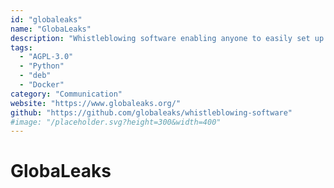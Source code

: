```yaml
---
id: "globaleaks"
name: "GlobaLeaks"
description: "Whistleblowing software enabling anyone to easily set up and maintain a secure reporting platform."
tags:
  - "AGPL-3.0"
  - "Python"
  - "deb"
  - "Docker"
category: "Communication"
website: "https://www.globaleaks.org/"
github: "https://github.com/globaleaks/whistleblowing-software"
#image: "/placeholder.svg?height=300&width=400"
---
```


# GlobaLeaks
